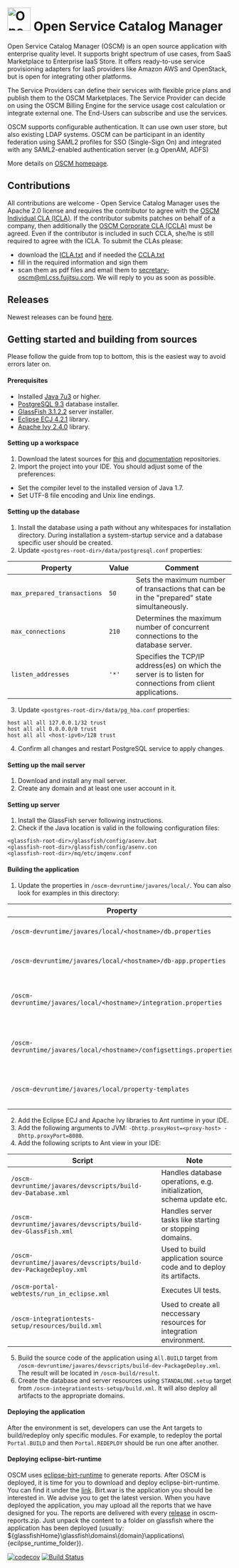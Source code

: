 <p align="center"><h1><img height="52" src="https://avatars0.githubusercontent.com/u/14330878" alt="Open Service Catalog Manager"/>&nbsp;Open Service Catalog Manager</h1></p> 

Open Service Catalog Manager (OSCM) is an open source application with enterprise quality level. It supports bright spectrum of use cases, from SaaS Marketplace to Enterprise IaaS Store. It offers ready-to-use service provisioning adapters for IaaS providers like Amazon AWS and OpenStack, but is open for integrating other platforms.

The Service Providers can define their services with flexible price plans and publish them to the OSCM Marketplaces. The Service Provider can decide on using the OSCM Billing Engine for the service usage cost calculation or integrate external one. The End-Users can subscribe and use the services.

OSCM supports configurable authentication. It can use own user store, but also existing LDAP systems. OSCM can be participant in an identity federation using SAML2 profiles for SSO (Single-Sign On) and integrated with any SAML2-enabled authentication server (e.g OpenAM, ADFS)

More details on [OSCM homepage](http://openservicecatalogmanager.org/).

## Contributions
All contributions are welcome - Open Service Catalog Manager uses the Apache 2.0 license and requires the contributor to agree with the [OSCM Individual CLA (ICLA)](https://github.com/servicecatalog/development/blob/master/ICLA.txt). If the contributor submits patches on behalf of a company, then additionally the [OSCM Corporate CLA (CCLA)](https://github.com/servicecatalog/development/blob/master/CCLA.txt) must be agreed. Even if the contributor is included in such CCLA, she/he is still required to agree with the ICLA. To submit the CLAs please:
* download the [ICLA.txt](https://github.com/servicecatalog/development/blob/master/ICLA.txt) and if needed the [CCLA.txt](https://github.com/servicecatalog/development/blob/master/CCLA.txt)
* fill in the required information and sign them
* scan them as pdf files and email them to secretary-oscm@ml.css.fujitsu.com. We will reply to you as soon as possible.

## Releases
Newest releases can be found [here](https://github.com/servicecatalog/development/releases).

## Getting started and building from sources
Please follow the guide from top to bottom, this is the easiest way to avoid errors later on.

#### Prerequisites
* Installed [Java 7u3](http://www.oracle.com/technetwork/java/javase/downloads/java-archive-downloads-javase7-521261.html#jdk-7u3-oth-JPR) or higher.
* [PostgreSQL 9.3](http://www.enterprisedb.com/products-services-training/pgdownload) database installer.
* [GlassFish 3.1.2.2](http://glassfish.java.net/downloads/3.1.2.2-final.html) server installer.
* [Eclipse ECJ 4.2.1](http://mvnrepository.com/artifact/org.eclipse.jdt.core.compiler/ecj/4.2.1) library.
* [Apache Ivy 2.4.0](http://www.apache.org/dist/ant/ivy/2.4.0/) library.

#### Setting up a workspace
1. Download the latest sources for [this](https://github.com/servicecatalog/development) and [documentation](https://github.com/servicecatalog/documentation) repositories.
2. Import the project into your IDE. You should adjust some of the preferences:
  * Set the compiler level to the installed version of Java 1.7.
  * Set UTF-8 file encoding and Unix line endings.

#### Setting up the database
1. Install the database using a path without any whitespaces for installation directory. During installation a system-startup service and a database specific user should be created. 
2. Update `<postgres-root-dir>/data/postgresql.conf` properties:

| Property  | Value |  Comment  |
| ------------- | ------------- | ------------- |
| `max_prepared_transactions`  | `50`  |  Sets the maximum number of transactions that can be in the "prepared" state simultaneously.  |
| `max_connections`  | `210`  |  Determines the maximum number of concurrent connections to the database server.  |
| `listen_addresses`  |  `'*'`  |  Specifies the TCP/IP address(es) on which the server is to listen for connections from client applications.  |

3. Update `<postgres-root-dir>/data/pg_hba.conf` properties:

```
host all all 127.0.0.1/32 trust 
host all all 0.0.0.0/0 trust 
host all all <host-ipv6>/128 trust
```

4. Confirm all changes and restart PostgreSQL service to apply changes.

#### Setting up the mail server
1. Download and install any mail server.
2. Create any domain and at least one user account in it.

#### Setting up server
1. Install the GlassFish server following instructions.
2. Check if the Java location is valid in the following configuration files:
```
<glassfish-root-dir>/glassfish/config/asenv.bat 
<glassfish-root-dir>/glassfish/config/asenv.con 
<glassfish-root-dir>/mq/etc/imqenv.conf
```

#### Building the application
1. Update the properties in `/oscm-devruntime/javares/local/`. You can also look for examples in this directory:

| Property  | Note |
| ------------- | ------------- |
| `/oscm-devruntime/javares/local/<hostname>/db.properties` | Database connection details.  |
| `/oscm-devruntime/javares/local/<hostname>/db-app.properties`  | Database connection details.  |
| `/oscm-devruntime/javares/local/<hostname>/integration.properties`  |  Mostly server settings like ports etc.  |
| `/oscm-devruntime/javares/local/<hostname>/configsettings.properties`  |  Mostly server settings like ports etc. |
| `/oscm-devruntime/javares/local/property-templates`  |  Folder containing templates files.  |

2. Add the Eclipse ECJ and Apache Ivy libraries to Ant runtime in your IDE.
3. Add the following arguments to JVM: `-Dhttp.proxyHost=<proxy-host> -Dhttp.proxyPort=8080`.
4. Add the following scripts to Ant view in your IDE:

| Script  | Note |
| ------------- | ------------- |
| `/oscm-devruntime/javares/devscripts/build-dev-Database.xml` | Handles database operations, e.g. initialization, schema update etc.  |
| `/oscm-devruntime/javares/devscripts/build-dev-GlassFish.xml`  | Handles server tasks like starting or stopping domains.  |
| `/oscm-devruntime/javares/devscripts/build-dev-PackageDeploy.xml`  |  Used to build application source code and to deploy its artifacts.  |
| `/oscm-portal-webtests/run_in_eclipse.xml`  |  Executes UI tests. |
| `/oscm-integrationtests-setup/resources/build.xml`  |  Used to create all neccessary resources for integration environment.  |
5. Build the source code of the application using `All.BUILD` target from `/oscm-devruntime/javares/devscripts/build-dev-PackageDeploy.xml`. The result will be located in `/oscm-build/result`.
6. Create the database and server resources using `STANDALONE.setup` target from `/oscm-integrationtests-setup/build.xml`. It will also deploy all artifacts to the appropriate domains.

#### Deploying the application

After the environment is set, developers can use the Ant targets to build/redeploy only specific modules. For example, to redeploy the portal `Portal.BUILD` and then `Portal.REDEPLOY` should be run one after another.


#### Deploying eclipse-birt-runtime

OSCM uses [eclipse-birt-runtime](http://www.eclipse.org/birt/) to generate reports. After OSCM is deployed, it is time for you to download and deploy eclipse-birt-runtime. You can find it under the [link](http://www.eclipse.org/downloads/download.php?file=/birt/downloads/drops/R-R1-4_5_0-201506092134/birt-runtime-4.5.0-20150609.zip). Birt.war is the application you should be interested in. We advise you to get the latest version. When you have deployed the application, you may upload all the reports that we have designed for you. The reports are delivered with every [release](https://github.com/servicecatalog/development/releases) in oscm-reports.zip. Just unpack the content to a folder on glassfish where the application has been deployed (usually: ${glassfishHome}\glassfish\domains\\{domain}\applications\\{ecilpse_runtime_folder}).

[![codecov](https://codecov.io/gh/servicecatalog/development/branch/master/graph/badge.svg)](https://codecov.io/gh/servicecatalog/development)
[![Build Status](https://travis-ci.org/servicecatalog/development.svg?branch=master)](https://travis-ci.org/servicecatalog/development)
